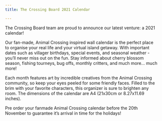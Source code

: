 ```yaml
---
title: The Crossing Board 2021 Calendar

---
```

The Crossing Board team are proud to announce our latest venture: a 2021 calendar!

Our fan-made, Animal Crossing inspired wall calendar is the perfect place to organise your real life and your virtual island getaway. With important dates such as villager birthdays, special events, and seasonal weather - you’ll never miss out on the fun. Stay informed about cherry blossom season, fishing tourneys, bug offs, monthly critters, and much more… much more!

Each month features art by incredible creatives from the Animal Crossing community, so keep your eyes peeled for some friendly faces. Filled to the brim with your favorite characters, this organizer is sure to brighten any room. The dimensions of the calendar are A4 (21x30cm or 8.27x11.69 inches).

Pre order your fanmade Animal Crossing calendar before the 20th November to guarantee it’s arrival in time for the holidays!
